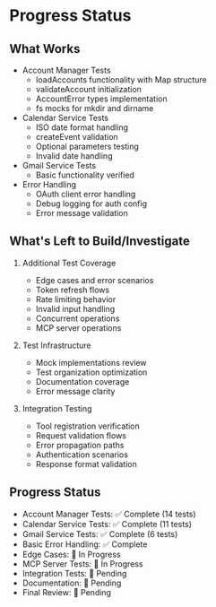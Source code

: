 # Progress Status

## What Works
- Account Manager Tests
  - loadAccounts functionality with Map structure
  - validateAccount initialization
  - AccountError types implementation
  - fs mocks for mkdir and dirname
- Calendar Service Tests
  - ISO date format handling
  - createEvent validation
  - Optional parameters testing
  - Invalid date handling
- Gmail Service Tests
  - Basic functionality verified
- Error Handling
  - OAuth client error handling
  - Debug logging for auth config
  - Error message validation

## What's Left to Build/Investigate
1. Additional Test Coverage
   - Edge cases and error scenarios
   - Token refresh flows
   - Rate limiting behavior
   - Invalid input handling
   - Concurrent operations
   - MCP server operations

2. Test Infrastructure
   - Mock implementations review
   - Test organization optimization
   - Documentation coverage
   - Error message clarity

3. Integration Testing
   - Tool registration verification
   - Request validation flows
   - Error propagation paths
   - Authentication scenarios
   - Response format validation

## Progress Status
- Account Manager Tests: ✅ Complete (14 tests)
- Calendar Service Tests: ✅ Complete (11 tests)
- Gmail Service Tests: ✅ Complete (6 tests)
- Basic Error Handling: ✅ Complete
- Edge Cases: 🔄 In Progress
- MCP Server Tests: 🔄 In Progress
- Integration Tests: 🔄 Pending
- Documentation: 🔄 Pending
- Final Review: 🔄 Pending
